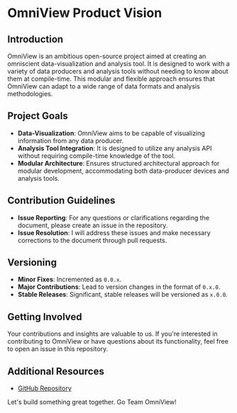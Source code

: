 # OmniView Product Vision

## Introduction
OmniView is an ambitious open-source project aimed at creating an omniscient data-visualization and analysis tool. It is designed to work with a variety of data producers and analysis tools without needing to know about them at compile-time. This modular and flexible approach ensures that OmniView can adapt to a wide range of data formats and analysis methodologies.

## Project Goals
- **Data-Visualization**: OmniView aims to be capable of visualizing information from any data producer.
- **Analysis Tool Integration**: It is designed to utilize any analysis API without requiring compile-time knowledge of the tool.
- **Modular Architecture**: Ensures structured architectural approach for modular development, accommodating both data-producer devices and analysis tools.

## Contribution Guidelines
- **Issue Reporting**: For any questions or clarifications regarding the document, please create an issue in the repository.
- **Issue Resolution**: I will address these issues and make necessary corrections to the document through pull requests.

## Versioning
- **Minor Fixes**: Incremented as `0.0.x`.
- **Major Contributions**: Lead to version changes in the format of `0.x.0`.
- **Stable Releases**: Significant, stable releases will be versioned as `x.0.0`.

## Getting Involved
Your contributions and insights are valuable to us. If you're interested in contributing to OmniView or have questions about its functionality, feel free to open an issue in this repository.

## Additional Resources
- [GitHub Repository](https://github.com/skunkforce/OmniView-Product-Vision)

Let's build something great together. Go Team OmniView!
